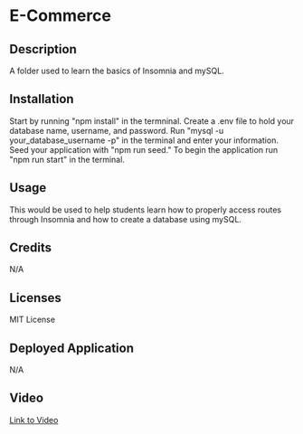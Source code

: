 # E-Commerce

## Description

A folder used to learn the basics of Insomnia and mySQL.

## Installation

Start by running "npm install" in the termninal. 
Create a .env file to hold your database name, username, and password.
Run "mysql -u your_database_username -p" in the terminal and enter your information.
Seed your application with "npm run seed."
To begin the application run "npm run start" in the terminal.

## Usage

This would be used to help students learn how to properly access routes through Insomnia and how to create a database using mySQL.

## Credits

N/A

## Licenses

MIT License

## Deployed Application

N/A

## Video

[Link to Video](https://drive.google.com/file/d/1cEjKa1r08OR9lcVhHmeUlUgpu8-p86XP/view?usp=sharing)

